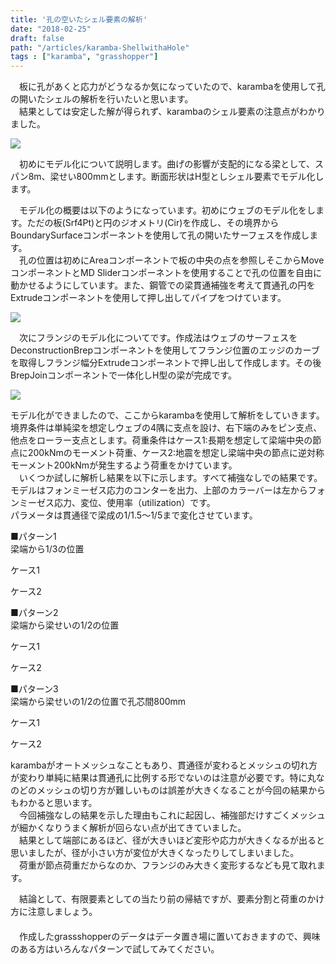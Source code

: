 ```yaml
---
title: '孔の空いたシェル要素の解析'
date: "2018-02-25"
draft: false
path: "/articles/karamba-ShellwithaHole"
tags : ["karamba", "grasshopper"]
---
```


　板に孔があくと応力がどうなるか気になっていたので、karambaを使用して孔の開いたシェルの解析を行いたいと思います。  
　結果としては安定した解が得られず、karambaのシェル要素の注意点がわかりました。  
  

[![](https://2.bp.blogspot.com/-6gh2ZRiadoI/Wo1_4STK5kI/AAAAAAAABfg/bWGlTtS7jEAvC3_rqvBRYv4Yc_XmrG8TwCLcBGAs/s640/%25E3%2582%25BF%25E3%2582%25A4%25E3%2583%2588%25E3%2583%25AB.PNG)](https://2.bp.blogspot.com/-6gh2ZRiadoI/Wo1_4STK5kI/AAAAAAAABfg/bWGlTtS7jEAvC3_rqvBRYv4Yc_XmrG8TwCLcBGAs/s1600/%25E3%2582%25BF%25E3%2582%25A4%25E3%2583%2588%25E3%2583%25AB.PNG)

　初めにモデル化について説明します。曲げの影響が支配的になる梁として、スパン8m、梁せい800mmとします。断面形状はH型としシェル要素でモデル化します。  

　モデル化の概要は以下のようになっています。初めにウェブのモデル化をします。ただの板(Srf4Pt)と円のジオメトリ(Cir)を作成し、その境界からBoundarySurfaceコンポーネントを使用して孔の開いたサーフェスを作成します。  
　孔の位置は初めにAreaコンポーネントで板の中央の点を参照しそこからMoveコンポーネントとMD Sliderコンポーネントを使用することで孔の位置を自由に動かせるようにしています。また、鋼管での梁貫通補強を考えて貫通孔の円をExtrudeコンポーネントを使用して押し出してパイプをつけています。  

[![](https://2.bp.blogspot.com/-3XGu1yJDEw0/WotZAoskwGI/AAAAAAAABe0/e7LLwQM9gN8jWegmaoNEeezxTBRq5cpPwCLcBGAs/s640/%25E3%2582%25A6%25E3%2582%25A7%25E3%2583%2596%25E3%2583%25A2%25E3%2583%2587%25E3%2583%25AB%25E5%258C%2596%25E9%2583%25A8%25E5%2588%2586.PNG)](https://2.bp.blogspot.com/-3XGu1yJDEw0/WotZAoskwGI/AAAAAAAABe0/e7LLwQM9gN8jWegmaoNEeezxTBRq5cpPwCLcBGAs/s1600/%25E3%2582%25A6%25E3%2582%25A7%25E3%2583%2596%25E3%2583%25A2%25E3%2583%2587%25E3%2583%25AB%25E5%258C%2596%25E9%2583%25A8%25E5%2588%2586.PNG)

  
　次にフランジのモデル化についてです。作成法はウェブのサーフェスをDeconstructionBrepコンポーネントを使用してフランジ位置のエッジのカーブを取得しフランジ幅分Extrudeコンポーネントで押し出して作成します。その後BrepJoinコンポーネントで一体化しH型の梁が完成です。  

[![](https://1.bp.blogspot.com/-vNZr-v5SqxY/Woyq4ZSeQ1I/AAAAAAAABfQ/KTieP3GMLpUVa1Q-8UozqwAMOqtlNonWACLcBGAs/s640/%25E3%2583%2595%25E3%2583%25A9%25E3%2583%25B3%25E3%2582%25B8%25E3%2583%25A2%25E3%2583%2587%25E3%2583%25AB%25E5%258C%2596%25E9%2583%25A8%25E5%2588%2586.PNG)](https://1.bp.blogspot.com/-vNZr-v5SqxY/Woyq4ZSeQ1I/AAAAAAAABfQ/KTieP3GMLpUVa1Q-8UozqwAMOqtlNonWACLcBGAs/s1600/%25E3%2583%2595%25E3%2583%25A9%25E3%2583%25B3%25E3%2582%25B8%25E3%2583%25A2%25E3%2583%2587%25E3%2583%25AB%25E5%258C%2596%25E9%2583%25A8%25E5%2588%2586.PNG)

  

モデル化ができましたので、ここからkarambaを使用して解析をしていきます。境界条件は単純梁を想定しウェブの4隅に支点を設け、右下端のみをピン支点、他点をローラー支点とします。荷重条件はケース1:長期を想定して梁端中央の節点に200kNmのモーメント荷重、ケース2:地震を想定し梁端中央の節点に逆対称モーメント200kNmが発生するよう荷重をかけています。  
　いくつか試しに解析し結果を以下に示します。すべて補強なしでの結果です。  
モデルはフォンミーゼス応力のコンターを出力、上部のカラーバーは左からフォンミーゼス応力、変位、使用率（utilization）です。  
パラメータは貫通径で梁成の1/1.5～1/5まで変化させています。  
  
■パターン1  
梁端から1/3の位置  

ケース1

  

ケース2

■パターン2  
梁端から梁せいの1/2の位置  

ケース1

  

ケース2

■パターン3  
梁端から梁せいの1/2の位置で孔芯間800mm  

ケース1

  

ケース2

  

karambaがオートメッシュなこともあり、貫通径が変わるとメッシュの切れ方が変わり単純に結果は貫通孔に比例する形でないのは注意が必要です。特に丸なのどのメッシュの切り方が難しいものは誤差が大きくなることが今回の結果からもわかると思います。  
　今回補強なしの結果を示した理由もこれに起因し、補強部だけすごくメッシュが細かくなりうまく解析が回らない点が出てきていました。  
　結果として端部にあるほど、径が大きいほど変形や応力が大きくなるが出ると思いましたが、径が小さい方が変位が大きくなったりしてしまいました。  
　荷重が節点荷重だからなのか、フランジのみ大きく変形するなども見て取れます。  
  
　結論として、有限要素としての当たり前の帰結ですが、要素分割と荷重のかけ方に注意しましょう。  
　  
　作成したgrassshopperのデータはデータ置き場に置いておきますので、興味のある方はいろんなパターンで試してみてください。